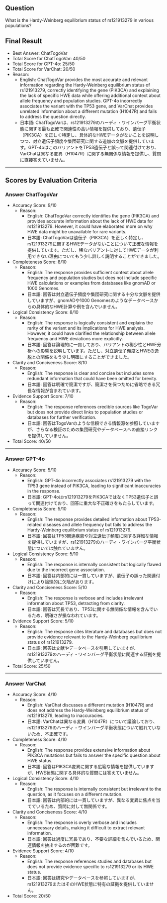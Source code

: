 ## Question

What is the Hardy-Weinberg equilibrium status of rs121913279 in various populations?

## Final Result

- Best Answer: ChatTogoVar
- Total Score for ChatTogoVar: 40/50
- Total Score for GPT-4o: 25/50
- Total Score for VarChat: 20/50
- Reason:
  - English: ChatTogoVar provides the most accurate and relevant information regarding the Hardy-Weinberg equilibrium status of rs121913279, correctly identifying the gene (PIK3CA) and explaining the lack of specific HWE data while offering additional context about allele frequency and population studies. GPT-4o incorrectly associates the variant with the TP53 gene, and VarChat provides unrelated information about a different mutation (H1047R) and fails to address the question directly.
  - 日本語: ChatTogoVarは、rs121913279のハーディ・ワインバーグ平衡状態に関する最も正確で関連性の高い情報を提供しており、遺伝子（PIK3CA）を正しく特定し、具体的なHWEデータがないことを説明しつつ、対立遺伝子頻度や集団研究に関する追加の文脈を提供しています。GPT-4oはこのバリアントをTP53遺伝子と誤って関連付けており、VarChatは異なる変異（H1047R）に関する無関係な情報を提供し、質問に直接答えていません。

---

## Scores by Evaluation Criteria

### Answer ChatTogoVar
- Accuracy Score: 9/10
  - Reason: 
    - English: ChatTogoVar correctly identifies the gene (PIK3CA) and provides accurate information about the lack of HWE data for rs121913279. However, it could have elaborated more on why HWE data might be unavailable for rare variants.
    - 日本語: ChatTogoVarは遺伝子（PIK3CA）を正しく特定し、rs121913279に関するHWEデータがないことについて正確な情報を提供しています。ただし、稀なバリアントに対してHWEデータが利用できない理由についてもう少し詳しく説明することができました。
- Completeness Score: 8/10
  - Reason: 
    - English: The response provides sufficient context about allele frequency and population studies but does not include specific HWE calculations or examples from databases like gnomAD or 1000 Genomes.
    - 日本語: 回答は対立遺伝子頻度や集団研究に関する十分な文脈を提供していますが、gnomADや1000 Genomesのようなデータベースからの具体的なHWE計算や例を含んでいません。
- Logical Consistency Score: 8/10
  - Reason: 
    - English: The response is logically consistent and explains the rarity of the variant and its implications for HWE analysis. However, it could have clarified the relationship between allele frequency and HWE deviations more explicitly.
    - 日本語: 回答は論理的に一貫しており、バリアントの稀少性とHWE分析への影響を説明しています。ただし、対立遺伝子頻度とHWEの逸脱との関係をもう少し明確にすることができました。
- Clarity and Conciseness Score: 8/10
  - Reason: 
    - English: The response is clear and concise but includes some redundant information that could have been omitted for brevity.
    - 日本語: 回答は明確で簡潔ですが、簡潔さを保つために省略できる冗長な情報が含まれています。
- Evidence Support Score: 7/10
  - Reason: 
    - English: The response references credible sources like TogoVar but does not provide direct links to population studies or databases for further verification.
    - 日本語: 回答はTogoVarのような信頼できる情報源を参照していますが、さらなる検証のための集団研究やデータベースへの直接リンクを提供していません。
- Total Score: 40/50

---

### Answer GPT-4o
- Accuracy Score: 5/10
  - Reason: 
    - English: GPT-4o incorrectly associates rs121913279 with the TP53 gene instead of PIK3CA, leading to significant inaccuracies in the response.
    - 日本語: GPT-4oはrs121913279をPIK3CAではなくTP53遺伝子と誤って関連付けており、回答に重大な不正確さをもたらしています。
- Completeness Score: 5/10
  - Reason: 
    - English: The response provides detailed information about TP53-related diseases and allele frequency but fails to address the Hardy-Weinberg equilibrium status of rs121913279.
    - 日本語: 回答はTP53関連疾患や対立遺伝子頻度に関する詳細な情報を提供していますが、rs121913279のハーディ・ワインバーグ平衡状態については触れていません。
- Logical Consistency Score: 5/10
  - Reason: 
    - English: The response is internally consistent but logically flawed due to the incorrect gene association.
    - 日本語: 回答は内部的には一貫していますが、遺伝子の誤った関連付けにより論理的に欠陥があります。
- Clarity and Conciseness Score: 5/10
  - Reason: 
    - English: The response is verbose and includes irrelevant information about TP53, detracting from clarity.
    - 日本語: 回答は冗長であり、TP53に関する無関係な情報を含んでいるため、明確さが損なわれています。
- Evidence Support Score: 5/10
  - Reason: 
    - English: The response cites literature and databases but does not provide evidence relevant to the Hardy-Weinberg equilibrium status of rs121913279.
    - 日本語: 回答は文献やデータベースを引用していますが、rs121913279のハーディ・ワインバーグ平衡状態に関連する証拠を提供していません。
- Total Score: 25/50

---

### Answer VarChat
- Accuracy Score: 4/10
  - Reason: 
    - English: VarChat discusses a different mutation (H1047R) and does not address the Hardy-Weinberg equilibrium status of rs121913279, leading to inaccuracies.
    - 日本語: VarChatは異なる変異（H1047R）について議論しており、rs121913279のハーディ・ワインバーグ平衡状態について触れていないため、不正確です。
- Completeness Score: 4/10
  - Reason: 
    - English: The response provides extensive information about PIK3CA mutations but fails to answer the specific question about HWE status.
    - 日本語: 回答はPIK3CA変異に関する広範な情報を提供していますが、HWE状態に関する具体的な質問には答えていません。
- Logical Consistency Score: 4/10
  - Reason: 
    - English: The response is internally consistent but irrelevant to the question, as it focuses on a different mutation.
    - 日本語: 回答は内部的には一貫していますが、異なる変異に焦点を当てているため、質問に対して無関係です。
- Clarity and Conciseness Score: 4/10
  - Reason: 
    - English: The response is overly verbose and includes unnecessary details, making it difficult to extract relevant information.
    - 日本語: 回答は過度に冗長であり、不要な詳細を含んでいるため、関連情報を抽出するのが困難です。
- Evidence Support Score: 4/10
  - Reason: 
    - English: The response references studies and databases but does not provide evidence specific to rs121913279 or its HWE status.
    - 日本語: 回答は研究やデータベースを参照していますが、rs121913279またはそのHWE状態に特有の証拠を提供していません。
- Total Score: 20/50